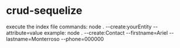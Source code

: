 # crud-sequelize

execute the index file
commands:
node . --create:yourEntity --attribute=value 
example: 
node . --create:Contact --firstname=Ariel --lastname=Monterroso --phone=000000 


